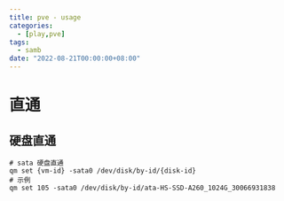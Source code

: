 ```yaml
---
title: pve - usage
categories: 
  - [play,pve]
tags:
  - samb
date: "2022-08-21T00:00:00+08:00"
---
```


# 直通

## 硬盘直通

```shell
# sata 硬盘直通
qm set {vm-id} -sata0 /dev/disk/by-id/{disk-id}
# 示例
qm set 105 -sata0 /dev/disk/by-id/ata-HS-SSD-A260_1024G_30066931838
```

